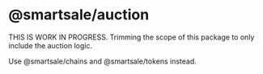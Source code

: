 # @smartsale/auction

THIS IS WORK IN PROGRESS. Trimming the scope of this package to only include the auction logic.

Use @smartsale/chains and @smartsale/tokens instead.